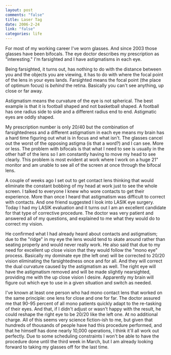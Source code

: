 ```yaml
--- 
layout: post
comments: "false"
title: Laser Tag
date: 2006-2-24
link: "false"
categories: life
---
```

For most of my working career I've worn glasses. And since 2003 those glasses have been bifocals. The eye doctor describes my prescription as "interesting." I'm farsighted and I have astigmatisms in each eye.

Being farsighted, it turns out, has nothing to do with the distance between you and the objects you are viewing, it has to do with where the focal point of the lens in your eyes lands. Farsighted means the focal point (the place of optimum focus) is <i>behind</i> the retina. Basically you can't see anything, up close or far away.

Astigmatism means the curvature of the eye is not spherical. The best example is that it is football shaped and not basketball shaped. A football has one radius side to side and a different radius end to end. Astigmatic eyes are oddly shaped.

My prescription number is only 20/40 but the combination of farsightedness and a different astigmatism in each eye means my brain has a hard time figuring out what is in focus and what isn't. The glasses cancel out the worst of the opposing astigma (is that a word?) and I can see. More or less. The problem with bifocals is that what I need to see is usually in the other half of the lens so I am constantly having to move my head to see clearly. This problem is most evident at work where I work on a huge 21" monitor and am unable to see all of the screen at once through the bifocal lens.

A couple of weeks ago I set out to get contact lens thinking that would eliminate the constant bobbing of my head at work just to see the whole screen. I talked to everyone I knew who wore contacts to get their experience. More than once I heard that astigmatism was difficult to correct with contacts. And one friend suggested I look into LASIK eye surgery. Today I had my LASIK evaluation and it turns out I am an excellent candidate for that type of corrective procedure. The doctor was very patient and answered all of my questions, and explained to me what they would do to correct my vision.

He confirmed what I had already heard about contacts and astigmatism; due to the "ridge" in my eye the lens would tend to skate around rather than seating properly and would never really work. He also said that due to my need for excellent up close vision that they would follow the "mono eye" process. Basically my dominate eye (the left one) will be corrected to 20/20 vision eliminating the farsightedness once and for all. And they will correct the dual curvature caused by the astigmatism as well. The right eye will have the astigmatism removed and will be made slightly nearsighted, providing me with the up close vision I desire. Apparently my brain will figure out which eye to use in a given situation and switch as needed.

I've known at least one person who had mono contact lens that worked on the same principle: one lens for close and one for far. The doctor assured me that 90-95 percent of all mono patients quickly adapt to the re-tasking of their eyes. And that, if I didn't adjust or wasn't happy with the result, he could reshape the right eye to be 20/20 like the left one. At no additional charge. All of this seems very science fiction-ish to me, but given that hundreds of thousands of people have had this procedure performed, and that he himself has done nearly 10,000 operations, I think it'll all work out perfectly. Due to some scheduling constraints I won't be able to have the procedure done until the third week in March, but I am already looking forward to taking my glasses off for the last time.


